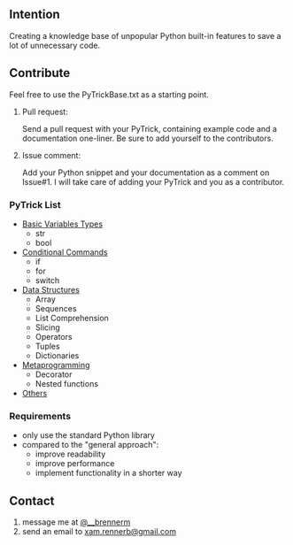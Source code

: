 ## Intention
Creating a knowledge base of unpopular Python built-in features to save a lot of unnecessary code.

## Contribute
Feel free to use the PyTrickBase.txt as a starting point.

1. Pull request:

   Send a pull request with your PyTrick, containing example code and a documentation one-liner. Be sure to add yourself to the contributors.

2. Issue comment:

   Add your Python snippet and your documentation as a comment on Issue#1. I will take care of adding your PyTrick and you as a contributor.

### PyTrick List
- [Basic Variables Types](/variables)
    - str
    - bool
- [Conditional Commands](/conditional_commands)
    - if
    - for
    - switch
- [Data Structures](/data_structure)
    - Array
    - Sequences
    - List Comprehension
    - Slicing
    - Operators
    - Tuples
    - Dictionaries
- [Metaprogramming](/metaprogramming)
    - Decorator
    - Nested functions
- [Others](/others)

### Requirements
- only use the standard Python library
- compared to the "general approach":
  - improve readability
  - improve performance
  - implement functionality in a shorter way

## Contact
1. message me at [@__brennerm](https://twitter.com/__brennerm)
2. send an email to xam.rennerb@gmail.com
